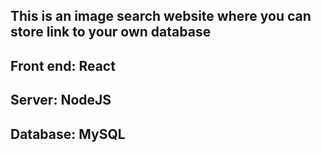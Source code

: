 ## This is an image search website where you can store link to your own database
## Front end: React
## Server: NodeJS
## Database: MySQL
